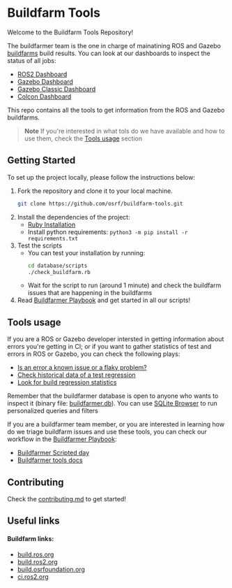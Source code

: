 # Buildfarm Tools

Welcome to the Buildfarm Tools Repository!

The buildfarmer team is the one in charge of mainatining ROS and Gazebo [buildfarms](#buildfarm-links) build results. You can look at our dashboards to inspect the status of all jobs:
* [ROS2  Dashboard](./ROS2.md)
* [Gazebo Dashboard](./Gazebo.md)
* [Gazebo Classic Dashboard](./GazeboClassic.md)
* [Colcon Dashboard](./Colcon.md)

This repo contains all the tools to get information from the ROS and Gazebo buildfarms.

> **Note**
> If you're interested in what tols do we have available and how to use them, check the [Tools usage](#tools-usage) section

## Getting Started

To set up the project locally, please follow the instructions below:

1. Fork the repository and clone it to your local machine.
    ```bash
    git clone https://github.com/osrf/buildfarm-tools.git
    ```
2. Install the dependencies of the project:
    * [Ruby Installation](https://www.ruby-lang.org/en/documentation/installation/)
    * Install python requirements: `python3 -m pip install -r requirements.txt`
3. Test the scripts
    * You can test your installation by running:
        ```bash
        cd database/scripts
        ./check_buildfarm.rb
        ```
    * Wait for the script to run (around 1 minute) and check the buildfarm issues that are happening in the buildfarms
4. Read [Buildfarmer Playbook](./playbook/buildfarmer/README.md) and get started in all our scripts!

## Tools usage

If you are a ROS or Gazebo developer intersted in getting information about errors you're getting in CI; or if you want to gather statistics of test and errors in ROS or Gazebo, you can check the following plays:

* [Is an error a known issue or a flaky problem?](./playbook/is-an-error-a-known-issue-or-a-flaky-problem.md)
* [Check historical data of a test regression](./playbook/check-historical-data-of-a-test-regression.md)
* [Look for build regression statistics](./playbook/look-for-build-regression-statistics.md)

Remember that the buildfarmer database is open to anyone who wants to inspect it (binary file: [buildfarmer.db](./database/buildfarmer.db)). You can use [SQLite Browser](https://sqlitebrowser.org/) to run personalized queries and filters

If you are a buildfarmer team member, or you are interested in learning how do we triage buildfarm issues and use these tools, you can check our workflow in the [Buildfarmer Playbook](./playbook/buildfarmer/README.md):
* [Buildfarmer Scripted day](./playbook/buildfarmer/scripted_buildfarm_day.md)
* [Buildfarmer tools docs](./playbook/buildfarmer/buildfarmer_triage_tools.md)

## Contributing

Check the [contributing.md](./contributing.md) to get started!

## Useful links

#### Buildfarm links:

<ul>
<li><a href="https://build.ros.org/">build.ros.org</a></li>
<li><a href="https://build.ros2.org/">build.ros2.org</a></li>
<li><a href="https://build.osrfoundation.org/">build.osrfoundation.org</a></li>
<li><a href="https://ci.ros2.org/">ci.ros2.org</a></li>
</ul>
